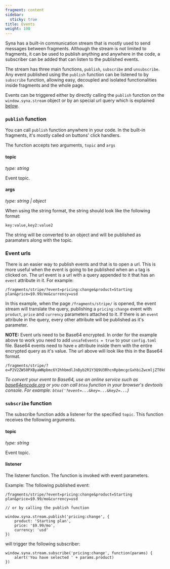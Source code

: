 ```yaml
---
fragment: content
sidebar:
  sticky: true
title: Events
weight: 100
---
```


Syna has a built-in communication stream that is mostly used to send messages between fragments. Although the stream is not limited to fragments, it can be used to publish anything and anywhere in the code, a subscriber can be added that can listen to the published events.

The stream has three main functions, `publish`, `subscribe` and `unsubscribe`. Any event published using the `publish` function can be listened to by `subscribe` function, allowing easy, decoupled and isolated functionalities inside fragments and the whole page.

Events can be triggered either by directly calling the `publish` function on the `window.syna.stream` object or by an special url query which is explained [below](#event-urls).

### `publish` function

You can call `publish` function anywhere in your code. In the built-in fragments, it's mostly called on buttons' click handlers.

The function accepts two arguments, `topic` and `args`

#### topic
*type: string*  

Event topic.

#### args
*type: string | object*

When using the string format, the string should look like the following format:

```
key:value,key2:value2
```

The string will be converted to an object and will be published as paramaters along with the topic.

### Event urls

There is an easier way to publish events and that is to open a url. This is more useful when the event is going to be published when an `a` tag is clicked on. The url event is a url with a query appended to it that has an `event` attribute in it. For example:

```
/fragments/stripe/?event=pricing:change&product=Starting plan&price=$9.99/mo&currency=usd
```

In this example, when the page `/fragments/stripe/` is opened, the event stream will translate the query, publishing a `pricing:change` event with `product`, `price` and `currency` parameters attached to it. If there is an `event` attribute in the query, every other attribute will be published as it's parameter.

**NOTE:** Event urls need to be Base64 encrypted. In order for the example above to work you need to add `unsafeEvents = true` to your `config.toml` file. Base64 events need to have `e` attribute inside them with the entire encrypted query as it's value. The url above will look like this in the Base64 format.

```
/fragments/stripe/?e=P2V2ZW50PXByaWNpbmc6Y2hhbmdlJnByb2R1Y3Q9U3RhcnRpbmcgcGxhbiZwcmljZT0kOS45OS9tbyZjdXJyZW5jeT11c2Q=
```

*To convert your event to Base64, use an online service such as [base64encode.org](base64encode.org) or you can call `btoa` function in your browser's devtools console. For example: `btoa('?event=...&key=...&key2=...`)*

### `subscribe` function

The subscribe function adds a listener for the specified `topic`. This function receives the following arguments.

#### topic
*type: string*

Event topic.

#### listener

The listener function. The function is invoked with event parameters.

Example: The following published event:

```
/fragments/stripe/?event=pricing:change&product=Starting plan&price=$9.99/mo&currency=usd

// or by calling the publish function

window.syna.stream.publish('pricing:change', {
    product: 'Starting plan',
    price: '$9.99/mo',
    currency: 'usd'
})
```

will trigger the following subscriber:

```
window.syna.stream.subscribe('pricing:change', function(params) {
    alert('You have selected ' + params.product)
})
```
